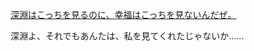 [深淵はこっちを見るのに、幸福はこっちを見ないんだぜ。](../Teino/Info/深淵はこっちを見るのに、幸福はこっちを見ないんだぜ。.md)

深淵よ、それでもあんたは、私を見てくれたじゃないか……


